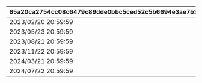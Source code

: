|65a20ca2754cc08c6479c89dde0bbc5ced52c5b6694e3ae7b3b71f5a8883e46e|d4ad130c7d60be511ea7d5e3dd29cdd4c906db3dba54b493bdf068aa6ae88cb6|95a507348d3a95dec92fbc3575314db148172b8a8318224f9f15440677e8022a|2fa7e2ff74bfa1392f87ef1c668986b4ff271191194693e4e2f20af1df4455e6|e73a70b6b50a1d7aec96f3e903991c4496bbe89561f4386576a41f8900a16aea|d1da1798c30ba35093b8a03c97333abc07f1dbb3e0a47591ed9902e375c6bc8e|
| --- | --- | --- | --- | --- | --- |
|2023/02/20 20:59:59|2023/02/20 05:00:00|1001|2023/02/15 15:00:00|74001999|2023/02/19 20:59:59|
|2023/05/23 20:59:59|2023/05/23 05:00:00|1002|2023/05/18 12:00:00|74001999|2023/05/22 20:59:59|
|2023/08/21 20:59:59|2023/08/21 05:00:00|1003|2023/08/16 12:00:00|74001999|2023/08/20 20:59:59|
|2023/11/22 20:59:59|2023/11/22 05:00:00|1004|2023/11/17 12:00:00|74001999|2023/11/21 20:59:59|
|2024/03/21 20:59:59|2024/03/21 05:00:00|1005|2024/03/16 12:00:00|74001999|2024/03/20 20:59:59|
|2024/07/22 20:59:59|2024/07/22 05:00:00|1006|2024/07/17 12:00:00|74001999|2024/07/21 20:59:59|